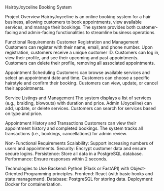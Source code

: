 HairbyJoyceline Booking System

Project Overview
HairbyJoyceline is an online booking system for a hair business, allowing customers to book appointments, view available services, and manage their bookings. The system provides both customer-facing and admin-facing functionalities to streamline business operations.

Functional Requirements
Customer Registration and Management
Customers can register with their name, email, and phone number.
Upon registration, customers receive a unique customer ID.
Customers can log in, view their profile, and see their upcoming and past appointments.
Customers can delete their profile, removing all associated appointments.

Appointment Scheduling
Customers can browse available services and select an appointment date and time.
Customers can choose a specific hairstyle and confirm their booking.
Customers can view, update, or cancel their appointments.

Service Listings and Management
The system displays a list of services (e.g., braiding, blowouts) with duration and price.
Admin (Joyceline) can add, update, or delete services.
Customers can search for services based on type and price.

Appointment History and Transactions
Customers can view their appointment history and completed bookings.
The system tracks all transactions (i.e., bookings, cancellations) for admin review.

Non-Functional Requirements
Scalability: Support increasing numbers of users and appointments.
Security: Encrypt customer data and ensure secure logins.
Persistence: Store all data in a PostgreSQL database.
Performance: Ensure responses within 2 seconds.

Technologies to Use
Backend: Python (Flask or FastAPI) with Object-Oriented Programming principles.
Frontend: React (with basic hooks and state management).
Database: PostgreSQL for storing data.
Deployment: Docker for containerization.

